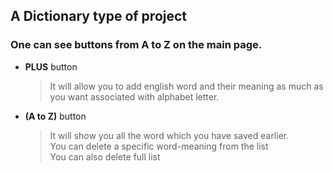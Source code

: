 

## A Dictionary type of project  

### One can see buttons from A to Z on the main page.

* __PLUS__ button
     > It will allow you to add english word and their meaning as much as you want associated with alphabet letter.
   
* __(A to Z)__ button
     > It will show you all the word which you have saved earlier.<br>
     > You can delete a specific word-meaning from the list<br>
     > You can also delete full list  

     

